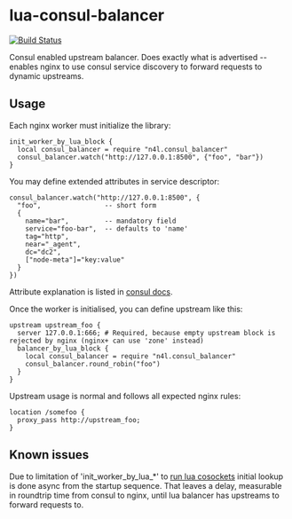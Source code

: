 # lua-consul-balancer

[![Build Status](https://travis-ci.org/xytis/lua-consul-balancer.svg?branch=master)](https://travis-ci.org/xytis/lua-consul-balancer)

Consul enabled upstream balancer. Does exactly what is advertised -- enables nginx to use consul service discovery to forward requests to dynamic upstreams.

## Usage

Each nginx worker must initialize the library:

    init_worker_by_lua_block {
      local consul_balancer = require "n4l.consul_balancer"
      consul_balancer.watch("http://127.0.0.1:8500", {"foo", "bar"})
    }

You may define extended attributes in service descriptor:

    consul_balancer.watch("http://127.0.0.1:8500", {
      "foo",                -- short form
      {
        name="bar",         -- mandatory field
        service="foo-bar",  -- defaults to 'name'
        tag="http",
        near="_agent",
        dc="dc2",
        ["node-meta"]="key:value"
      }
    })

Attribute explanation is listed in [consul docs](https://www.consul.io/docs/agent/http/catalog.html#catalog_service).

Once the worker is initialised, you can define upstream like this:

    upstream upstream_foo {
      server 127.0.0.1:666; # Required, because empty upstream block is rejected by nginx (nginx+ can use 'zone' instead)
      balancer_by_lua_block {
        local consul_balancer = require "n4l.consul_balancer"
        consul_balancer.round_robin("foo")
      }
    }

Upstream usage is normal and follows all expected nginx rules:

    location /somefoo {
      proxy_pass http://upstream_foo;
    }

## Known issues

Due to limitation of 'init_worker_by_lua_*' to [run lua cosockets](https://github.com/openresty/lua-nginx-module#cosockets-not-available-everywhere)
initial lookup is done async from the startup sequence. That leaves a delay, measurable in roundtrip time from consul to nginx, until lua balancer has upstreams to forward requests to.
